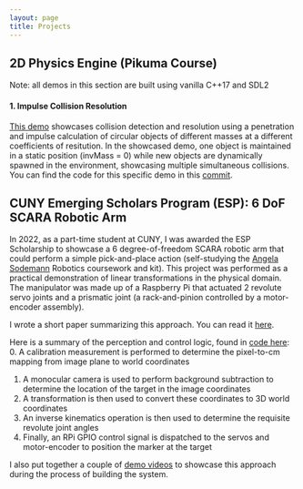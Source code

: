 ```yaml
---
layout: page
title: Projects
---
```


## 2D Physics Engine (Pikuma Course)

Note: all demos in this section are built using vanilla C++17 and SDL2

#### 1. Impulse Collision Resolution

[This demo](https://youtu.be/uDtQh0QGs48) showcases collision detection and resolution using a penetration and impulse calculation of circular objects of different masses at a different coefficients of resitution. In the showcased demo, one object is maintained in a static position (invMass = 0) while new objects are dynamically spawned in the environment, showcasing multiple simultaneous collisions. You can find the code for this specific demo in this [commit](https://github.com/fuzzygreenblurs/2d_game_physics_engine/commit/ba62d30afc7afab7a5d92c4412c0ffd2a9d1d162).

## CUNY Emerging Scholars Program (ESP):  6 DoF SCARA Robotic Arm

In 2022, as a part-time student at CUNY, I was awarded the ESP Scholarship to showcase a 6 degree-of-freedom SCARA robotic arm that could perform a simple pick-and-place action (self-studying the [Angela Sodemann](https://www.robogrok.com/Robotics_1.php) Robotics coursework and kit). This project was performed as a practical demonstration of linear transformations in the physical domain. The manipulator was made up of a Raspberry Pi that actuated 2 revolute servo joints and a prismatic joint (a rack-and-pinion controlled by a motor-encoder assembly). 

I wrote a short paper summarizing this approach. You can read it [here](https://github.com/fuzzygreenblurs/3dof_control/blob/main/scara_esp_paper.pdf).

Here is a summary of the perception and control logic, found in [code here](https://github.com/fuzzygreenblurs/3dof_control):
0. A calibration measurement is performed to determine the pixel-to-cm mapping from image plane to world coordinates
1. A monocular camera is used to perform background subtraction to determine the location of the target in the image coordinates
2. A transformation is then used to convert these coordinates to 3D world coordinates
3. An inverse kinematics operation is then used to determine the requisite revolute joint angles
4. Finally, an RPi GPIO control signal is dispatched to the servos and motor-encoder to position the marker at the target

I also put together a couple of [demo videos](https://www.youtube.com/playlist?list=PLoytQ1zm8QQB1rKg45-0EHJ8OXCNs55xg) to showcase this approach during the process of building the system.